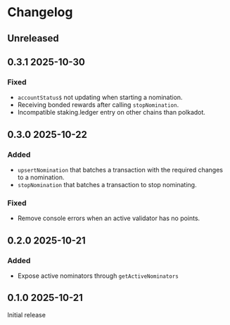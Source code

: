 # Changelog

## Unreleased

## 0.3.1 2025-10-30

### Fixed

- `accountStatus$` not updating when starting a nomination.
- Receiving bonded rewards after calling `stopNomination`.
- Incompatible staking.ledger entry on other chains than polkadot.

## 0.3.0 2025-10-22

### Added

- `upsertNomination` that batches a transaction with the required changes to a nomination.
- `stopNomination` that batches a transaction to stop nominating.

### Fixed

- Remove console errors when an active validator has no points.

## 0.2.0 2025-10-21

### Added

- Expose active nominators through `getActiveNominators`

## 0.1.0 2025-10-21

Initial release

